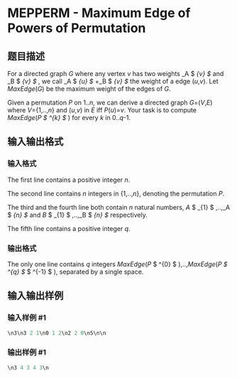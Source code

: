 # MEPPERM - Maximum Edge of Powers of Permutation

## 题目描述

For a directed graph _G_ where any vertex _v_ has two weights _A $ _{v} $_ and _B $ _{v} $_ , we call _A $ _{u} $_ +_B $ _{v} $_ the weight of a edge (_u_,_v_). Let _MaxEdge_(_G_) be the maximum weight of the edges of _G_.

Given a permutation _P_ on 1.._n_, we can derive a directed graph _G_=(_V_,_E_) where _V_={1,..,_n_} and (_u_,_v_) in _E_ iff _P_(_u_)=_v_. Your task is to compute _MaxEdge_(_P $ ^{k} $_ ) for every _k_ in 0.._q_-1.

## 输入输出格式

### 输入格式

The first line contains a positive integer _n_.

The second line contains _n_ integers in {1,..,_n_}, denoting the permutation _P_.

The third and the fourth line both contain _n_ natural numbers, _A_ $ _{1} $ ,..,_A $ _{n} $_ and _B_ $ _{1} $ ,..,_B $ _{n} $_ respectively.

The fifth line contains a positive integer _q_.

### 输出格式

The only one line contains _q_ integers _MaxEdge_(_P_ $ ^{0} $ ),..,_MaxEdge_(_P $ ^{q} $_ $ ^{-1} $ ), separated by a single space.

## 输入输出样例

### 输入样例 #1

```cpp
\n3\n3 2 1\n0 1 2\n2 2 0\n5\n\n
```


### 输出样例 #1

```cpp
\n3 4 3 4 3\n
```


